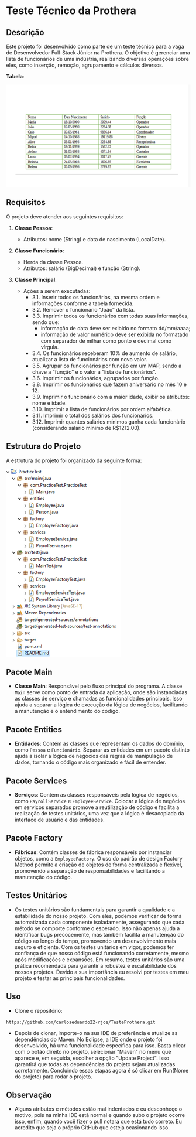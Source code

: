 # Teste Técnico da Prothera

## Descrição

Este projeto foi desenvolvido como parte de um teste técnico para a vaga de Desenvolvedor Full-Stack Júnior na Prothera. O objetivo é gerenciar uma lista de funcionários de uma indústria, realizando diversas operações sobre eles, como inserção, remoção, agrupamento e cálculos diversos.

**Tabela**:

<img align="center" src="./Tabela.png" width="604px" height="280px"/>

## Requisitos

O projeto deve atender aos seguintes requisitos:

1. **Classe Pessoa**: 
    - Atributos: nome (String) e data de nascimento (LocalDate).

2. **Classe Funcionário**:
    - Herda da classe Pessoa.
    - Atributos: salário (BigDecimal) e função (String).

3. **Classe Principal**:
    - Ações a serem executadas:
        - 3.1. Inserir todos os funcionários, na mesma ordem e informações conforme a tabela fornecida.
        - 3.2. Remover o funcionário “João” da lista.
        - 3.3. Imprimir todos os funcionários com todas suas informações, sendo que:
           - informação de data deve ser exibido no formato dd/mm/aaaa;
           - informação de valor numérico deve ser exibida no formatado com separador de milhar como ponto e decimal como vírgula.
        - 3.4. Os funcionários receberam 10% de aumento de salário, atualizar a lista de funcionários com novo valor.
        - 3.5. Agrupar os funcionários por função em um MAP, sendo a chave a “função” e o valor a “lista de funcionários”.
        - 3.6. Imprimir os funcionários, agrupados por função.
        - 3.8. Imprimir os funcionários que fazem aniversário no mês 10 e 12.
        - 3.9. Imprimir o funcionário com a maior idade, exibir os atributos: nome e idade.
        - 3.10. Imprimir a lista de funcionários por ordem alfabética.
        - 3.11. Imprimir o total dos salários dos funcionários.
        - 3.12. Imprimir quantos salários mínimos ganha cada funcionário (considerando salário mínimo de R$1212.00).

## Estrutura do Projeto

A estrutura do projeto foi organizado da seguinte forma:

<img align="center" src="./Estrutura projeto.png" width="314px" height="514px"/>

## Pacote Main 

- **Classe Main**: Responsável pelo fluxo principal do programa. A classe `Main` serve como ponto de entrada da aplicação, onde são instanciadas as classes de serviço e chamadas as funcionalidades principais. Isso ajuda a separar a lógica de execução da lógica de negócios, facilitando a manutenção e o entendimento do código.

## Pacote Entities

- **Entidades**: Contém as classes que representam os dados do domínio, como `Pessoa` e `Funcionário`. Separar as entidades em um pacote distinto ajuda a isolar a lógica de negócios das regras de manipulação de dados, tornando o código mais organizado e fácil de entender.

## Pacote Services

- **Serviços**: Contém as classes responsáveis pela lógica de negócios, como `PayrollService` e `EmployeeService`. Colocar a lógica de negócios em serviços separados promove a reutilização de código e facilita a realização de testes unitários, uma vez que a lógica é desacoplada da interface de usuário e das entidades.

## Pacote Factory

- **Fábricas**: Contém classes de fábrica responsáveis por instanciar objetos, como a `EmployeeFactory`. O uso do padrão de design Factory Method permite a criação de objetos de forma centralizada e flexível, promovendo a separação de responsabilidades e facilitando a manutenção do código.

## Testes Unitários

- Os testes unitários são fundamentais para garantir a qualidade e a estabilidade do nosso projeto. Com eles, podemos verificar de forma automatizada cada componente isoladamente, assegurando que cada método se comporte conforme o esperado. Isso não apenas ajuda a identificar bugs precocemente, mas também facilita a manutenção do código ao longo do tempo, promovendo um desenvolvimento mais seguro e eficiente. Com os testes unitários em vigor, podemos ter confiança de que nosso código está funcionando corretamente, mesmo após modificações e expansões. Em resumo, testes unitários são uma prática recomendada para garantir a robustez e escalabilidade dos nossos projetos. Devido a sua importância eu resolvi por testes em meu projeto e testar as principais funcionalidades.

## Uso

- Clone o repositório: 

```
https://github.com/carloseduardo22-rjce/TesteProthera.git
```

- Depois de clonar, importe-o na sua IDE de preferência e atualize as dependências do Maven. No Eclipse, a IDE onde o projeto foi desenvolvido, há uma funcionalidade específica para isso. Basta clicar com o botão direito no projeto, selecionar "Maven" no menu que aparece e, em seguida, escolher a opção "Update Project". Isso garantirá que todas as dependências do projeto sejam atualizadas corretamente. Concluíndo essas etapas agora é só clicar em Run(Nome do projeto) para rodar o projeto.

## Observação

- Alguns atributos e métodos estão mal indentados e eu desconheço o motivo, pois na minha IDE está normal e quando subo o projeto ocorre isso, enfim, quando você fizer o pull notará que está tudo correto. Eu acredito que seja o próprio GitHub que esteja ocasionando isso. 
